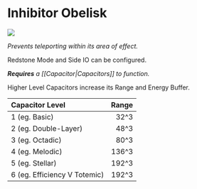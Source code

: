 # Inhibitor Obelisk
![](renders/inhibitor_obelisk.png)

*Prevents teleporting within its area of effect.*

Redstone Mode and Side IO can be configured.

***Requires** a [[Capacitor|Capacitors]] to function.*

Higher Level Capacitors increase its Range and Energy Buffer.

| Capacitor Level              | Range |
| :--------------------------- | ----: |
| 1 (eg. Basic)                |  32^3 |
| 2 (eg. Double-Layer)         |  48^3 |
| 3 (eg. Octadic)              |  80^3 |
| 4 (eg. Melodic)              | 136^3 |
| 5 (eg. Stellar)              | 192^3 |
| 6 (eg. Efficiency V Totemic) | 192^3 |